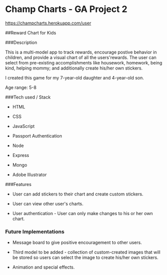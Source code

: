 # Champ Charts - GA Project 2
https://champcharts.herokuapp.com/user

##Reward Chart for Kids

###Description

This is a multi-model app to track rewards, encourage postive behavior in children, and provide a visual chart of all the users'rewards. The user can select from pre-existing accomplishments like housework, homework, being kind, helping mommy; and additionally create his/her own stickers.

I created this game for my 7-year-old daughter and 4-year-old son. 

Age range: 5-8


###Tech used / Stack

- HTML

- CSS 

- JavaScript

- Passport Authentication

- Node

- Express

- Mongo

- Adobe Illustrator


###Features

- User can add stickers to their chart and create custom stickers.

- User can view other user's charts.

- User authentication - User can only make changes to his or her own chart. 


### Future Implementations

- Message board to give positive encouragement to other users.

- Third model to be added - collection of custom-created images that will be stored so users can select the image to create his/her own stickers.

- Animation and special effects. 
